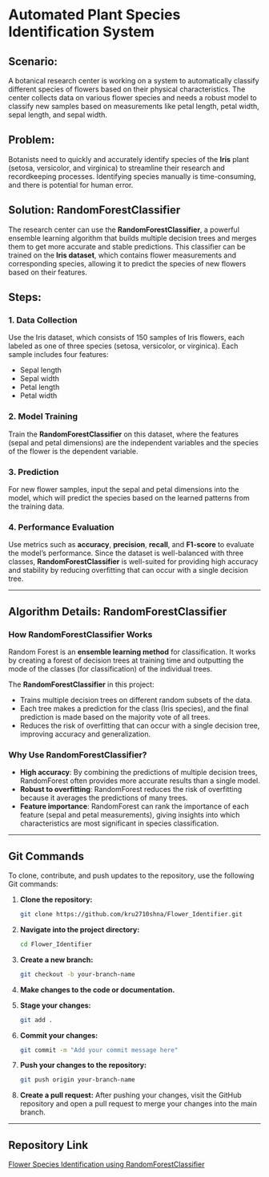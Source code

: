 # Automated Plant Species Identification System

## Scenario:
A botanical research center is working on a system to automatically classify different species of flowers based on their physical characteristics. The center collects data on various flower species and needs a robust model to classify new samples based on measurements like petal length, petal width, sepal length, and sepal width.

## Problem:
Botanists need to quickly and accurately identify species of the **Iris** plant (setosa, versicolor, and virginica) to streamline their research and recordkeeping processes. Identifying species manually is time-consuming, and there is potential for human error.

## Solution: RandomForestClassifier
The research center can use the **RandomForestClassifier**, a powerful ensemble learning algorithm that builds multiple decision trees and merges them to get more accurate and stable predictions. This classifier can be trained on the **Iris dataset**, which contains flower measurements and corresponding species, allowing it to predict the species of new flowers based on their features.

## Steps:
### 1. Data Collection
Use the Iris dataset, which consists of 150 samples of Iris flowers, each labeled as one of three species (setosa, versicolor, or virginica). Each sample includes four features:
- Sepal length
- Sepal width
- Petal length
- Petal width

### 2. Model Training
Train the **RandomForestClassifier** on this dataset, where the features (sepal and petal dimensions) are the independent variables and the species of the flower is the dependent variable.

### 3. Prediction
For new flower samples, input the sepal and petal dimensions into the model, which will predict the species based on the learned patterns from the training data.

### 4. Performance Evaluation
Use metrics such as **accuracy**, **precision**, **recall**, and **F1-score** to evaluate the model’s performance. Since the dataset is well-balanced with three classes, **RandomForestClassifier** is well-suited for providing high accuracy and stability by reducing overfitting that can occur with a single decision tree.

---

## Algorithm Details: RandomForestClassifier

### How RandomForestClassifier Works
Random Forest is an **ensemble learning method** for classification. It works by creating a forest of decision trees at training time and outputting the mode of the classes (for classification) of the individual trees.

The **RandomForestClassifier** in this project:
- Trains multiple decision trees on different random subsets of the data.
- Each tree makes a prediction for the class (Iris species), and the final prediction is made based on the majority vote of all trees.
- Reduces the risk of overfitting that can occur with a single decision tree, improving accuracy and generalization.

### Why Use RandomForestClassifier?
- **High accuracy**: By combining the predictions of multiple decision trees, RandomForest often provides more accurate results than a single model.
- **Robust to overfitting**: RandomForest reduces the risk of overfitting because it averages the predictions of many trees.
- **Feature importance**: RandomForest can rank the importance of each feature (sepal and petal measurements), giving insights into which characteristics are most significant in species classification.

---

## Git Commands

To clone, contribute, and push updates to the repository, use the following Git commands:

1. **Clone the repository:**
    ```bash
    git clone https://github.com/kru2710shna/Flower_Identifier.git
    ```

2. **Navigate into the project directory:**
    ```bash
    cd Flower_Identifier
    ```

3. **Create a new branch:**
    ```bash
    git checkout -b your-branch-name
    ```

4. **Make changes to the code or documentation.**

5. **Stage your changes:**
    ```bash
    git add .
    ```

6. **Commit your changes:**
    ```bash
    git commit -m "Add your commit message here"
    ```

7. **Push your changes to the repository:**
    ```bash
    git push origin your-branch-name
    ```

8. **Create a pull request:**
    After pushing your changes, visit the GitHub repository and open a pull request to merge your changes into the main branch.

---

## Repository Link
[Flower Species Identification using RandomForestClassifier](https://github.com/kru2710shna/Flower_Identifier)
